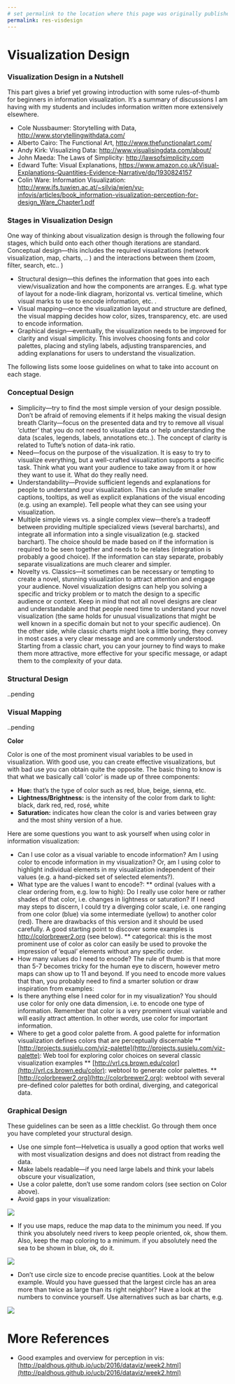 ```yaml
---
# set permalink to the location where this page was originally published
permalink: res-visdesign
---
```


# Visualization Design

### Visualization Design in a Nutshell

This part gives a brief yet growing introduction with some rules-of-thumb for beginners in information visualization. It’s a summary of discussions I am having with my students and includes information written more extensively elsewhere.

- Cole Nussbaumer: Storytelling with Data, http://www.storytellingwithdata.com/
- Alberto Cairo: The Functional Art, http://www.thefunctionalart.com/
- Andy Kirk: Visualizing Data: http://www.visualisingdata.com/about/
- John Maeda: The Laws of Simplicity: http://lawsofsimplicity.com
- Edward Tufte: Visual Explanations, https://www.amazon.co.uk/Visual-Explanations-Quantities-Evidence-Narrative/dp/1930824157
- Colin Ware: Information Visualization: http://www.ifs.tuwien.ac.at/~silvia/wien/vu-infovis/articles/book_information-visualization-perception-for-design_Ware_Chapter1.pdf

### Stages in Visualization Design

One way of thinking about visualization design is through the following four stages, which build onto each other though iterations are standard.
Conceptual design—this includes the required visualizations (network visualization, map, charts, .. ) and the interactions between them (zoom, filter, search, etc.. )

- Structural design—this defines the information that goes into each view/visualization and how the components are arranges. E.g. what type of layout for a node-link diagram, horizontal vs. vertical timeline, which visual marks to use to encode information, etc. .
- Visual mapping—once the visualization layout and structure are defined, the visual mapping decides how color, sizes, transparency, etc. are used to encode information.
- Graphical design—eventually, the visualization needs to be improved for clarity and visual simplicity. This involves choosing fonts and color palettes, placing and styling labels, adjusting transparencies, and adding explanations for users to understand the visualization.

The following lists some loose guidelines on what to take into account on each stage.

### Conceptual Design

- Simplicity—try to find the most simple version of your design possible. Don’t be afraid of removing elements if it helps making the visual design breath
  Clarity—focus on the presented data and try to remove all visual ‘clutter’ that you do not need to visualize data or help understanding the data (scales, legends, labels, annotations etc..). The concept of clarity is related to Tufte’s notion of data-ink ratio.
- Need—focus on the purpose of the visualization. It is easy to try to visualize everything, but a well-crafted visualization supports a specific task. Think what you want your audience to take away from it or how they want to use it. What do they really need.
- Understandability—Provide sufficient legends and explanations for people to understand your visualization. This can include smaller captions, tooltips, as well as explicit explanations of the visual encoding (e.g. using an example). Tell people what they can see using your visualization.
- Multiple simple views vs. a single complex view—there’s a tradeoff between providing multiple specialized views (several barcharts), and integrate all information into a single visualization (e.g. stacked barchart). The choice should be made based on if the information is required to be seen together and needs to be relates (integration is probably a good choice). If the information can stay separate, probably separate visualizations are much clearer and simpler.
- Novelty vs. Classics—it sometimes can be necessary or tempting to create a novel, stunning visualization to attract attention and engage your audience. Novel visualization designs can help you solving a specific and tricky problem or to match the design to a specific audience or context. Keep in mind that not all novel designs are clear and understandable and that people need time to understand your novel visualization (the same holds for unusual visualizations that might be well known in a specific domain but not to your specific audience). On the other side, while classic charts might look a little boring, they convey in most cases a very clear message and are commonly understood. Starting from a classic chart, you can your journey to find ways to make them more attractive, more effective for your specific message, or adapt them to the complexity of your data.

### Structural Design

..pending

### Visual Mapping

..pending

**Color**

Color is one of the most prominent visual variables to be used in visualization. With good use, you can create effective visualizations, but with bad use you can obtain quite the opposite.
The basic thing to know is that what we basically call ‘color’ is made up of three components:

- **Hue:** that’s the type of color such as red, blue, beige, sienna, etc.
- **Lightness/Brightness:** is the intensity of the color from dark to light: black, dark red, red, rosé, white
- **Saturation:** indicates how clean the color is and varies between gray and the most shiny version of a hue.

Here are some questions you want to ask yourself when using color in information visualization:

- Can I use color as a visual variable to encode information? Am I using color to encode information in my visualization? Or, am I using color to highlight individual elements in my visualization independent of their values (e.g. a hand-picked set of selected elements?).
- What type are the values I want to encode?:
  ** ordinal (values with a clear ordering from, e.g. low to high): Do I really use color here or rather shades of that color, i.e. changes in lightness or saturation? If I need may steps to discern, I could try a diverging color scale, i.e. one ranging from one color (blue) via some intermediate (yellow) to another color (red). There are drawbacks of this version and it should be used carefully. A good starting point to discover some examples is http://colorbrewer2.org (see below).
  ** categorical: this is the most prominent use of color as color can easily be used to provoke the impression of ‘equal’ elements without any specific order.
- How many values do I need to encode? The rule of thumb is that more than 5-7 becomes tricky for the human eye to discern, however metro maps can show up to 11 and beyond. If you need to encode more values that than, you probably need to find a smarter solution or draw inspiration from examples:
- Is there anything else I need color for in my visualization? You should use color for only one data dimension, i.e. to encode one type of information. Remember that color is a very prominent visual variable and will easily attract attention. In other words, use color for important information.
- Where to get a good color palette from. A good palette for information visualization defines colors that are perceptually discernable
  ** [http://projects.susielu.com/viz-palette](http://projects.susielu.com/viz-palette): Web tool for exploring color choices on several classic visualization examples
  ** [http://vrl.cs.brown.edu/color](http://vrl.cs.brown.edu/color): webtool to generate color palettes.
  \*\* [http://colorbrewer2.org](http://colorbrewer2.org): webtool with several pre-defined color palettes for both ordinal, diverging, and categorical data.

### Graphical Design

These guidelines can be seen as a little checklist. Go through them once you have completed your structural design.

- Use one simple font—Helvetica is usually a good option that works well with most visualization designs and does not distract from reading the data.
- Make labels readable—if you need large labels and think your labels obscure your visualization,
- Use a color palette, don’t use some random colors (see section on Color above).
- Avoid gaps in your visualization:

![](design/grid.png)

- If you use maps, reduce the map data to the minimum you need. If you think you absolutely need rivers to keep people oriented, ok, show them. Also, keep the map coloring to a minimum. if you absolutely need the sea to be shown in blue, ok, do it.

![](design/maps.png)

- Don’t use circle size to encode precise quantities. Look at the below example. Would you have guessed that the largest circle has an area more than twice as large than its right neighbor? Have a look at the numbers to convince yourself. Use alternatives such as bar charts, e.g.

![](design/circles.png)

# More References

- Good examples and overview for perception in vis: [http://paldhous.github.io/ucb/2016/dataviz/week2.html](http://paldhous.github.io/ucb/2016/dataviz/week2.html)
